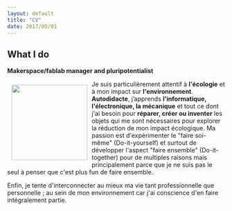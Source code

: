 ```yaml
---
layout: default
title: "CV"
date: 2017/05/01
---
```

[profil]: (https://cloud.githubusercontent.com/assets/12049360/25584511/9f3a277e-2e96-11e7-82d1-ea09f598bec7.jpg)


## What I do
**Makerspace/fablab manager and pluripotentialist**

<a><img src="https://cloud.githubusercontent.com/assets/12049360/25584511/9f3a277e-2e96-11e7-82d1-ea09f598bec7.jpg" align="left" height="175" hspace="10" vspace="10"></a>

Je suis particulièrement attentif à **l'écologie** et à mon impact sur **l'environnement**. 
**Autodidacte**, j’apprends **l'informatique, l'électronique, la mécanique** et tout ce dont j'ai besoin pour **réparer, créer ou inventer** les objets qui me sont nécessaires pour explorer la réduction de mon impact écologique.
Ma passion est d'expérimenter le "faire soi-même" (Do-it-yourself) et surtout de développer l'aspect "faire ensemble" (Do-it-together) pour de multiples raisons mais principalement parce que je ne suis pas le seul à penser que c'est plus fun de faire ensemble.

Enfin, je tente d'interconnecter au mieux ma vie tant professionnelle que personnelle ; au sein de mon environnement car j'ai conscience d'en faire intégralement partie.
